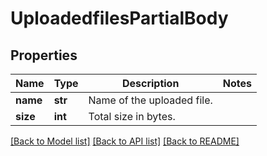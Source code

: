 # UploadedfilesPartialBody

## Properties
Name | Type | Description | Notes
------------ | ------------- | ------------- | -------------
**name** | **str** | Name of the uploaded file. | 
**size** | **int** | Total size in bytes. | 

[[Back to Model list]](../README.md#documentation-for-models) [[Back to API list]](../README.md#documentation-for-api-endpoints) [[Back to README]](../README.md)

